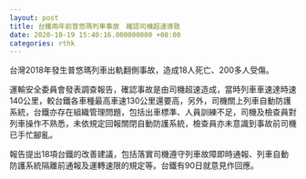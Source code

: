 ```yaml
---
layout: post
title: 台鐵兩年前普悠瑪列車事故　確認司機超速導致
date: 2020-10-19 15:40:16.000000000 +08:00
categories: rthk
---
```


台灣2018年發生普悠瑪列車出軌翻側事故，造成18人死亡、200多人受傷。

運輸安全委員會發表調查報告，確認事故是由司機超速造成，當時列車車速達時速140公里，較台鐵各車種最高車速130公里還要高，另外，司機關上列車自動防護系統，台鐵亦存在組織管理問題，包括出車標準、人員訓練不足，司機及檢查員對列車操作不熟悉，未依規定回報關閉自動防護系統，檢查員亦未意識到事故前司機已手忙腳亂。

報告提出18項台鐵的改善建議，包括落實司機遵守列車故障即時通報、列車自動防護系統隔離前通報及運轉速限的規定等。台鐵有90日就意見作回應。
